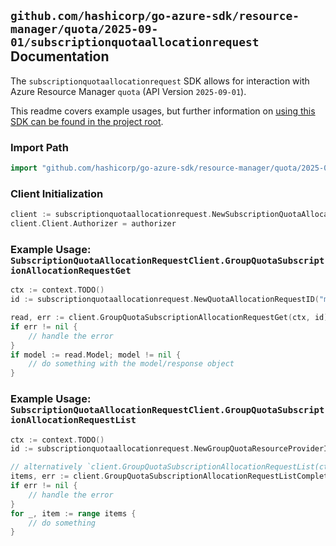 
## `github.com/hashicorp/go-azure-sdk/resource-manager/quota/2025-09-01/subscriptionquotaallocationrequest` Documentation

The `subscriptionquotaallocationrequest` SDK allows for interaction with Azure Resource Manager `quota` (API Version `2025-09-01`).

This readme covers example usages, but further information on [using this SDK can be found in the project root](https://github.com/hashicorp/go-azure-sdk/tree/main/docs).

### Import Path

```go
import "github.com/hashicorp/go-azure-sdk/resource-manager/quota/2025-09-01/subscriptionquotaallocationrequest"
```


### Client Initialization

```go
client := subscriptionquotaallocationrequest.NewSubscriptionQuotaAllocationRequestClientWithBaseURI("https://management.azure.com")
client.Client.Authorizer = authorizer
```


### Example Usage: `SubscriptionQuotaAllocationRequestClient.GroupQuotaSubscriptionAllocationRequestGet`

```go
ctx := context.TODO()
id := subscriptionquotaallocationrequest.NewQuotaAllocationRequestID("managementGroupId", "12345678-1234-9876-4563-123456789012", "groupQuotaName", "resourceProviderName", "allocationId")

read, err := client.GroupQuotaSubscriptionAllocationRequestGet(ctx, id)
if err != nil {
	// handle the error
}
if model := read.Model; model != nil {
	// do something with the model/response object
}
```


### Example Usage: `SubscriptionQuotaAllocationRequestClient.GroupQuotaSubscriptionAllocationRequestList`

```go
ctx := context.TODO()
id := subscriptionquotaallocationrequest.NewGroupQuotaResourceProviderID("managementGroupId", "12345678-1234-9876-4563-123456789012", "groupQuotaName", "resourceProviderName")

// alternatively `client.GroupQuotaSubscriptionAllocationRequestList(ctx, id, subscriptionquotaallocationrequest.DefaultGroupQuotaSubscriptionAllocationRequestListOperationOptions())` can be used to do batched pagination
items, err := client.GroupQuotaSubscriptionAllocationRequestListComplete(ctx, id, subscriptionquotaallocationrequest.DefaultGroupQuotaSubscriptionAllocationRequestListOperationOptions())
if err != nil {
	// handle the error
}
for _, item := range items {
	// do something
}
```
